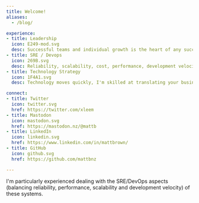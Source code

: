 ```yaml
---
title: Welcome!
aliases:
  - /blog/

experience:
- title: Leadership
  icon: E249-mod.svg
  desc: Successful teams and individual growth is the heart of any successful software project.  I've built and led successful teams as both manager and technical lead at sizes from 3 - 50+  people.
- title: SRE / Devops
  icon: 269B.svg
  desc: Reliability, scalability, cost, performance, development velocity, we want it all but the trade-offs have to be made.
- title: Technology Strategy
  icon: 1F4A1.svg
  desc: Technology moves quickly, I'm skilled at translating your business problems into feasible chunks of work that we can solve with realistic and achievable software solutions.

connect:
- title: Twitter
  icon: twitter.svg
  href: https://twitter.com/xleem
- title: Mastodon
  icon: mastodon.svg
  href: https://mastodon.nz/@mattb
- title: LinkedIn
  icon: linkedin.svg
  href: https://www.linkedin.com/in/mattbrown/
- title: GitHub
  icon: github.svg
  href: https://github.com/mattbnz

---
```





I'm particularly experienced dealing with the SRE/DevOps aspects (balancing reliability, performance, scalability and development velocity) of these systems.